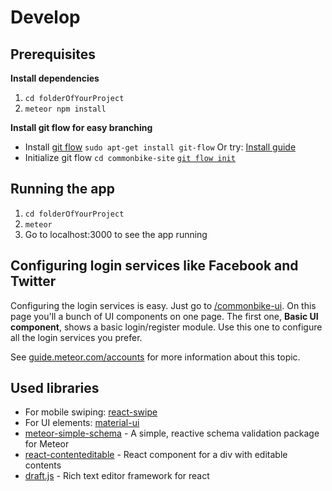 # Develop

## Prerequisites

**Install dependencies**

1. `cd folderOfYourProject`
2. `meteor npm install`

**Install git flow for easy branching**

* Install [git flow](https://github.com/nvie/gitflow)
  `sudo apt-get install git-flow`
  Or try: [Install guide](https://github.com/nvie/gitflow/wiki/Installation)
* Initialize git flow
  `cd commonbike-site`
  [`git flow init`](https://github.com/nvie/gitflow/wiki/Command-Line-Arguments#git-flow-init--fd)

## Running the app

1. `cd folderOfYourProject`
2. `meteor`
3. Go to localhost:3000 to see the app running

## Configuring login services like Facebook and Twitter

Configuring the login services is easy. Just go to [/commonbike-ui](http://localhost:3000/commonbike-ui). On this page you'll a bunch of UI components on one page. The first one, **Basic UI component**, shows a basic login/register module. Use this one to configure all the login services you prefer.

See [guide.meteor.com/accounts](https://guide.meteor.com/accounts.html#accounts-ui) for more information about this topic.

## Used libraries

- For mobile swiping: [react-swipe](https://github.com/voronianski/react-swipe)
- For UI elements: [material-ui](http://www.material-ui.com/)
- [meteor-simple-schema](https://github.com/aldeed/meteor-simple-schema) - A simple, reactive schema validation package for Meteor
- [react-contenteditable](https://github.com/lovasoa/react-contenteditable) - React component for a div with editable contents
- [draft.js](http://facebook.github.io/draft-js/) - Rich text editor framework for react
